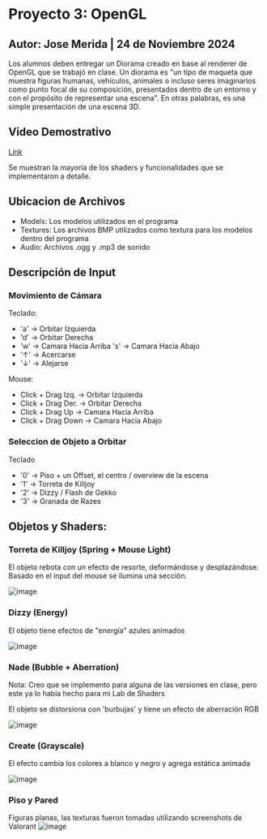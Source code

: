 # Proyecto 3: OpenGL
## Autor: Jose Merida | 24 de Noviembre 2024
Los alumnos deben entregar un Diorama creado en base al renderer de OpenGL que se trabajó en clase. Un diorama es "un tipo de maqueta que muestra figuras humanas, vehículos, animales o incluso seres imaginarios como punto focal de su composición, presentados dentro de un entorno y con el propósito de representar una escena". En otras palabras, es una simple presentación de una escena 3D.

## Video Demostrativo
[Link](https://youtu.be/3bnXfLrfhv0)

Se muestran la mayoría de los shaders y funcionalidades que se implementaron a detalle.

## Ubicacion de Archivos
- Models: Los modelos utilizados en el programa
- Textures: Los archivos BMP utilizados como textura para los modelos dentro del programa
- Audio: Archivos .ogg y .mp3 de sonido

## Descripción de Input
### Movimiento de Cámara
Teclado:
- 'a' -> Orbitar Izquierda
- 'd' -> Orbitar Derecha
- 'w' -> Camara Hacia Arriba
  's' -> Camara Hacia Abajo
- '↑' -> Acercarse
- '↓' -> Alejarse
  
Mouse:
- Click + Drag Izq. -> Orbitar Izquierda
- Click + Drag Der. -> Orbitar Derecha
- Click + Drag Up -> Camara Hacia Arriba
- Click + Drag Down -> Camara Hacia Abajo

### Seleccion de Objeto a Orbitar
Teclado
- '0' -> Piso + un Offset, el centro / overview de la escena
- '1' -> Torreta de Killjoy
- '2' -> Dizzy / Flash de Gekko
- '3' -> Granada de Razes

## Objetos y Shaders:

### Torreta de Killjoy (Spring + Mouse Light)
El objeto rebota con un efecto de resorte, deformándose y desplazándose. Basado en el input del mouse se ilumina una sección.

![image](https://github.com/user-attachments/assets/2fe6351c-b22c-4e85-b3a6-2af0a7d23938)

### Dizzy (Energy)
El objeto tiene efectos de "energía" azules animados

![image](https://github.com/user-attachments/assets/8e4c6f29-efad-4f7f-a00b-f4f74985a79d)

### Nade (Bubble + Aberration)
Nota: Creo que se implemento para alguna de las versiones en clase, pero este ya lo habia hecho para mi Lab de Shaders

El objeto se distorsiona con 'burbujas' y tiene un efecto de aberración RGB

![image](https://github.com/user-attachments/assets/03eb7dd8-f27c-4e12-995c-cda0780c6dbb)

### Create (Grayscale)
El efecto cambia los colores a blanco y negro y agrega estática animada

![image](https://github.com/user-attachments/assets/ded0e0ec-d397-4d74-b47d-8c87dce61359)

### Piso y Pared
Figuras planas, las texturas fueron tomadas utilizando screenshots de Valorant
![image](https://github.com/user-attachments/assets/fb655d64-93f8-4d6e-9740-8764666d884f)


